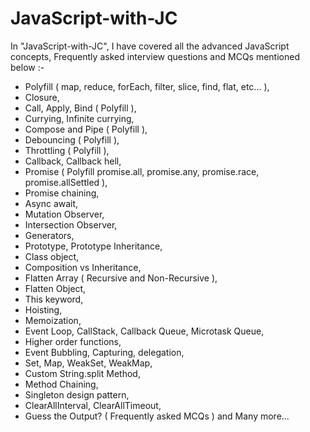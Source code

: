 # JavaScript-with-JC

In "JavaScript-with-JC", I have covered all the advanced JavaScript concepts, Frequently asked interview questions and MCQs mentioned below :-

- Polyfill ( map, reduce, forEach, filter, slice, find, flat, etc... ),
- Closure,
- Call, Apply, Bind ( Polyfill ),
- Currying, Infinite currying,
- Compose and Pipe ( Polyfill ),
- Debouncing ( Polyfill ),
- Throttling ( Polyfill ),
- Callback, Callback hell,
- Promise ( Polyfill promise.all, promise.any, promise.race, promise.allSettled ),
- Promise chaining,
- Async await,
- Mutation Observer,
- Intersection Observer,
- Generators,
- Prototype, Prototype Inheritance,
- Class object,
- Composition vs Inheritance,
- Flatten Array ( Recursive and Non-Recursive ),
- Flatten Object,
- This keyword,
- Hoisting,
- Memoization,
- Event Loop, CallStack, Callback Queue, Microtask Queue,
- Higher order functions,
- Event Bubbling, Capturing, delegation,
- Set, Map, WeakSet, WeakMap,
- Custom String.split Method,
- Method Chaining,
- Singleton design pattern,
- ClearAllInterval, ClearAllTimeout,
- Guess the Output? ( Frequently asked MCQs ) and Many more...
